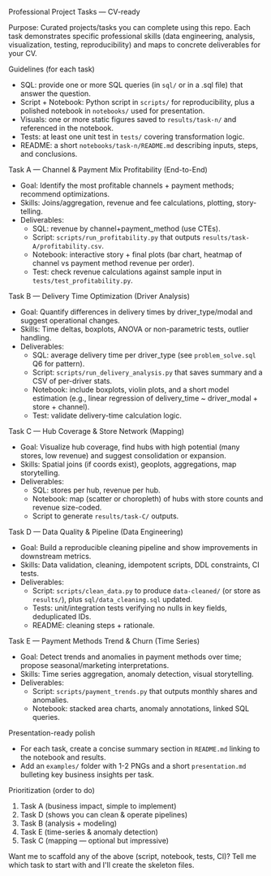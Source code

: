 Professional Project Tasks — CV-ready

Purpose: Curated projects/tasks you can complete using this repo. Each task demonstrates specific professional skills (data engineering, analysis, visualization, testing, reproducibility) and maps to concrete deliverables for your CV.

Guidelines (for each task)
- SQL: provide one or more SQL queries (in `sql/` or in a .sql file) that answer the question.
- Script + Notebook: Python script in `scripts/` for reproducibility, plus a polished notebook in `notebooks/` used for presentation.
- Visuals: one or more static figures saved to `results/task-n/` and referenced in the notebook.
- Tests: at least one unit test in `tests/` covering transformation logic.
- README: a short `notebooks/task-n/README.md` describing inputs, steps, and conclusions.

Task A — Channel & Payment Mix Profitability (End-to-End)
- Goal: Identify the most profitable channels + payment methods; recommend optimizations.
- Skills: Joins/aggregation, revenue and fee calculations, plotting, story-telling.
- Deliverables:
  - SQL: revenue by channel+payment_method (use CTEs).
  - Script: `scripts/run_profitability.py` that outputs `results/task-A/profitability.csv`.
  - Notebook: interactive story + final plots (bar chart, heatmap of channel vs payment method revenue per order).
  - Test: check revenue calculations against sample input in `tests/test_profitability.py`.

Task B — Delivery Time Optimization (Driver Analysis)
- Goal: Quantify differences in delivery times by driver_type/modal and suggest operational changes.
- Skills: Time deltas, boxplots, ANOVA or non-parametric tests, outlier handling.
- Deliverables:
  - SQL: average delivery time per driver_type (see `problem_solve.sql` Q6 for pattern).
  - Script: `scripts/run_delivery_analysis.py` that saves summary and a CSV of per-driver stats.
  - Notebook: include boxplots, violin plots, and a short model estimation (e.g., linear regression of delivery_time ~ driver_modal + store + channel).
  - Test: validate delivery-time calculation logic.

Task C — Hub Coverage & Store Network (Mapping)
- Goal: Visualize hub coverage, find hubs with high potential (many stores, low revenue) and suggest consolidation or expansion.
- Skills: Spatial joins (if coords exist), geoplots, aggregations, map storytelling.
- Deliverables:
  - SQL: stores per hub, revenue per hub.
  - Notebook: map (scatter or choropleth) of hubs with store counts and revenue size-coded.
  - Script to generate `results/task-C/` outputs.

Task D — Data Quality & Pipeline (Data Engineering)
- Goal: Build a reproducible cleaning pipeline and show improvements in downstream metrics.
- Skills: Data validation, cleaning, idempotent scripts, DDL constraints, CI tests.
- Deliverables:
  - Script: `scripts/clean_data.py` to produce `data-cleaned/` (or store as `results/`), plus `sql/data_cleaning.sql` updated.
  - Tests: unit/integration tests verifying no nulls in key fields, deduplicated IDs.
  - README: cleaning steps + rationale.

Task E — Payment Methods Trend & Churn (Time Series)
- Goal: Detect trends and anomalies in payment methods over time; propose seasonal/marketing interpretations.
- Skills: Time series aggregation, anomaly detection, visual storytelling.
- Deliverables:
  - Script: `scripts/payment_trends.py` that outputs monthly shares and anomalies.
  - Notebook: stacked area charts, anomaly annotations, linked SQL queries.

Presentation-ready polish
- For each task, create a concise summary section in `README.md` linking to the notebook and results.
- Add an `examples/` folder with 1-2 PNGs and a short `presentation.md` bulleting key business insights per task.

Prioritization (order to do)
1) Task A (business impact, simple to implement)
2) Task D (shows you can clean & operate pipelines)
3) Task B (analysis + modeling)
4) Task E (time-series & anomaly detection)
5) Task C (mapping — optional but impressive)

Want me to scaffold any of the above (script, notebook, tests, CI)? Tell me which task to start with and I'll create the skeleton files.
